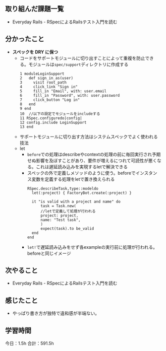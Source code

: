 ## 取り組んだ課題一覧
* Everyday Rails - RSpecによるRailsテスト入門を読む
## 分かったこと
* **スペックを DRY に保つ**
  * コードをサポートモジュールに切り出すことによって重複を防止できる。モジュールは```spec/support```ディレクトリに作成する
    ```
    1 moduleLoginSupport
    2   def sign_in_as(user)
    3     visit root_path
    4     click_link "Sign in"
    5     fill_in "Email", with: user.email
    6     fill_in "Password", with: user.password
    7     click_button "Log in"
    8   end
    9 end
    10  //以下の設定でモジュールをincludeする
    11 RSpec.configuredo|config|
    12 config.include LoginSupport
    13 end
    ```
  * サポートモジュールに切り出す方法はシステムスペックでよく使われる技法
  * let
    * ```before```での処理はdescribeやcontextの処理の前に毎回実行され予期せぬ影響を及ぼすことがあり、要件が増えるにつれて可読性が悪くなる。これは遅延読み込みを実現するletで解決できる
    * スペックの外で定義しメソッドのように使う。beforeでインスタンス変数を定義する処理をletで置き換えられる
      ```
      RSpec.describeTask,type::modeldo
        let(:project) { FactoryBot.create(:project) }

        it "is valid with a project and name" do
            task = Task.new(
            //letで定義して処理が行われる
            project: project,
            name: "Test task",
            )
            expect(task).to be_valid
        end
      end
      ```
    * ```let!```で遅延読み込みをせず各exampleの実行前に処理が行われる。beforeと同じイメージ
    
      
    
    

## 次やること
* Everyday Rails - RSpecによるRailsテスト入門を読む
## 感じたこと
* やっぱり書き方が独特で違和感が半端ない。
 
## 学習時間
今日：1.5h
合計：591.5h
